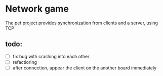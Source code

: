 # Network game
The pet project provides synchronization from clients and a server, using TCP

## todo:
- [ ] fix bug with crashing into each other
- [ ] refactioring
- [ ] after connection, appear the client on the another board immediately
